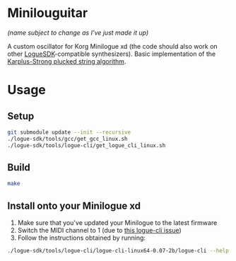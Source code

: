 # Minilouguitar 
*(name subject to change as I've just made it up)*

A custom oscillator for Korg Minilogue xd (the code should also work on other
[LogueSDK](https://www.korg.com/us/products/synthesizers/minilogue_xd/sdk.php)-compatible
synthesizers).
Basic implementation of the
[Karplus-Strong plucked string algorithm](https://ccrma.stanford.edu/~jos/pasp/Karplus_Strong_Algorithm.html).


# Usage

## Setup

```bash
git submodule update --init --recursive
./logue-sdk/tools/gcc/get_gcc_linux.sh
./logue-sdk/tools/logue-cli/get_logue_cli_linux.sh
```

## Build

```bash
make
```

## Install onto your Minilogue xd

1. Make sure that you've updated your Minilogue to the latest firmware
2. Switch the MIDI channel to 1 (due to [this logue-cli issue](https://github.com/korginc/logue-sdk/issues/43))
3. Follow the instructions obtained by running:
```bash
./logue-sdk/tools/logue-cli/logue-cli-linux64-0.07-2b/logue-cli --help
```


